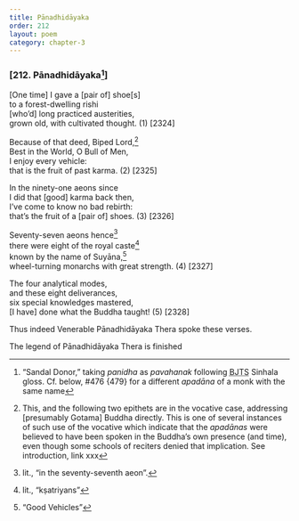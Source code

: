 ```yaml
---
title: Pānadhidāyaka
order: 212
layout: poem
category: chapter-3
---
```


### \[212. Pānadhidāyaka[^1]\]

\[One time\] I gave a \[pair of\] shoe\[s\]  
to a forest-dwelling rishi  
\[who’d\] long practiced austerities,  
grown old, with cultivated thought. (1) \[2324\]

Because of that deed, Biped Lord,[^2]  
Best in the World, O Bull of Men,  
I enjoy every vehicle:  
that is the fruit of past karma. (2) \[2325\]

In the ninety-one aeons since  
I did that \[good\] karma back then,  
I’ve come to know no bad rebirth:  
that’s the fruit of a \[pair of\] shoes. (3) \[2326\]

Seventy-seven aeons hence[^3]  
there were eight of the royal caste[^4]  
known by the name of Suyāna,[^5]  
wheel-turning monarchs with great strength. (4) \[2327\]

The four analytical modes,  
and these eight deliverances,  
six special knowledges mastered,  
\[I have\] done what the Buddha taught! (5) \[2328\]

Thus indeed Venerable Pānadhidāyaka Thera spoke these verses.

The legend of Pānadhidāyaka Thera is finished

[^1]: “Sandal Donor,” taking *panidha* as *pavahanak* following <abbr title="Buddha Jayanthi Tripitaka Series">BJTS</abbr> Sinhala gloss. Cf. below, \#476 {479} for a different *apadāna* of a monk with the same name

[^2]: This, and the following two epithets are in the vocative case, addressing \[presumably Gotama\] Buddha directly. This is one of several instances of such use of the vocative which indicate that the *apadānas* were believed to have been spoken in the Buddha’s own presence (and time), even though some schools of reciters denied that implication. See introduction, link xxx

[^3]: lit., “in the seventy-seventh aeon”.

[^4]: lit., “kṣatriyans”

[^5]: “Good Vehicles”
